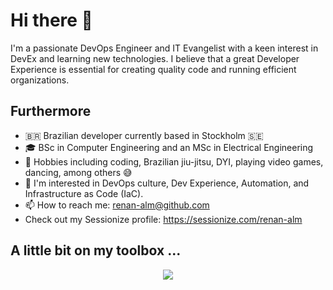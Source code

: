 # Hi there 👋

I'm a passionate DevOps Engineer and IT Evangelist with a keen interest in DevEx and learning new technologies. I believe that a great Developer Experience is essential for creating quality code and running efficient organizations.

## Furthermore

- 🇧🇷 Brazilian developer currently based in Stockholm 🇸🇪 
- 🎓 BSc in Computer Engineering and an MSc in Electrical Engineering
- 🎯 Hobbies including coding, Brazilian jiu-jitsu, DYI, playing video games, dancing, among others 😅
- 👀 I'm interested in DevOps culture, Dev Experience, Automation, and Infrastructure as Code (IaC).
- 📫 How to reach me: [renan-alm@github.com](mailto:renan-alm@github.com)
- Check out my Sessionize profile: https://sessionize.com/renan-alm

## A little bit on my toolbox ...

<p align="center">
  <a href="https://skillicons.dev">
    <img src="https://skillicons.dev/icons?i=githubactions,jenkins,ansible,terraform,azure,gcp,linux,redhat,debian,maven,kubernetes,docker,git,github,gitlab,bitbucket,python,java,go,vscode,bash,vim,idea,pycharm,obsidian,elasticsearch,grafana,prometheus,matlab,postman,arduino,&perline=14&theme=light" />
  </a>
</p>

